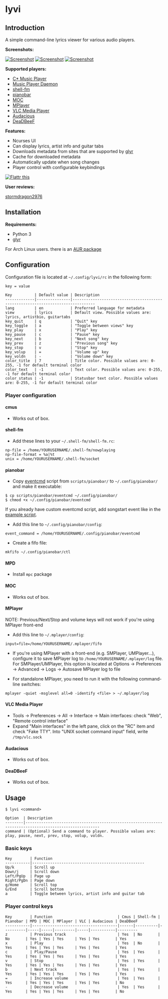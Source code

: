 lyvi
====

Introduction
------------

A simple command-line lyrics viewer for various audio players.

**Screenshots:**

[![Screenshot](http://ompldr.org/tZWZvdQ "screenshot")](http://ompldr.org/vZWZvdQ)
[![Screenshot](http://ompldr.org/tZWZvcg "screenshot")](http://ompldr.org/vZWZvcg)
[![Screenshot](http://ompldr.org/tZWZvdg "screenshot")](http://ompldr.org/vZWZvdg)

**Supported players:**

- [C\* Music Player](http://cmus.sourceforge.net/)
- [Music Player Daemon](http://mpd.wikia.com/wiki/Music_Player_Daemon_Wiki)
- [shell-fm](http://nex.scrapping.cc/shell-fm/)
- [pianobar](http://6xq.net/projects/pianobar/)
- [MOC](http://moc.daper.net/)
- [MPlayer](http://www.mplayerhq.hu/)
- [VLC Media Player](http://www.videolan.org/vlc/)
- [Audacious](http://audacious-media-player.org/)
- [DeaDBeeF](http://deadbeef.sourceforge.net/)

**Features:**

- Ncurses UI
- Can display lyrics, artist info and guitar tabs
- Downloads metadata from sites that are supported by [glyr](https://github.com/sahib/glyr)
- Cache for downloaded metadata
- Automatically update when song changes
- Player control with configurable keybindings

<a href="http://flattr.com/thing/736234/Lyvi" target="_blank">
<img src="http://api.flattr.com/button/flattr-badge-large.png" alt="Flattr this" title="Flattr this" border="0" /></a>

**User reviews:**

[stormdragon2976](http://stormdragon.us/?p=251)

Installation
------------

**Requirements:**

- Python 3
- [glyr](https://github.com/sahib/glyr)

For Arch Linux users. there is an [AUR package](https://aur.archlinux.org/packages.php?ID=60572)

Configuration
-------------

Configuration file is located at `~/.config/lyvi/rc` in the following form:

```
key = value
```

```
Key          | Default value | Description
-------------|---------------|--------------------------------------------------------------------------------
lang         | en            | Preferred language for metadata
view         | lyrics        | Default view. Possible values are: lyrics, artistbio, guitartabs
key_quit     | q             | "Quit" key
key_toggle   | a             | "Toggle between views" key
key_play     | x             | "Play" key
key_pause    | c             | "Pause" key
key_next     | b             | "Next song" key
key_prev     | z             | "Previous song" key
key_stop     | v             | "Stop" key
key_volup    | =             | "Volume up" key
key_voldn    | -             | "Volume down" key
color_title  | 7             | Title color. Possible values are: 0-255, -1 for default terminal color
color_text   | -1            | Text color. Possible values are: 0-255, -1 for default terminal color
color_status | -1            | Statusbar text color. Possible values are: 0-255, -1 for default terminal color
```

### Player configuration

#### cmus

- Works out of box.

#### shell-fm

- Add these lines to your `~/.shell-fm/shell-fm.rc`:

```
np-file = /home/YOURUSERNAME/.shell-fm/nowplaying
np-file-format = %a|%t
unix = /home/YOURUSERNAME/.shell-fm/socket
```

#### pianobar

- Copy [eventcmd](https://raw.github.com/ok100/lyvi/master/scripts/pianobar/eventcmd) script from `scripts/pianobar/` to `~/.config/pianobar/` and make it executable:

```
$ cp scripts/pianobar/eventcmd ~/.config/pianobar/
$ chmod +x ~/.config/pianobar/eventcmd
```

If you already have custom eventcmd script, add songstart event like in the [example script](https://raw.github.com/ok100/lyvi/master/scripts/pianobar/eventcmd).

- Add this line to `~/.config/pianobar/config`:

```
event_command = /home/YOURUSERNAME/.config/pianobar/eventcmd
```

- Create a fifo file:

```
mkfifo ~/.config/pianobar/ctl
```

#### MPD

- Install `mpc` package

#### MOC

- Works out of box.


#### MPlayer

NOTE: Previous/Next/Stop and volume keys will not work if you're using MPlayer front-end

- Add this line to `~/.mplayer/config`:

```
input=file=/home/YOURUSERNAME/.mplayer/fifo
```

- If you're using MPlayer with a front-end (e.g. SMPlayer, UMPlayer...), configure it to save MPlayer log to `/home/YOURUSERNAME/.mplayer/log` file. For SMPlayer/UMPlayer, this option is located at Options -> Preferences -> Advanced -> Logs -> Autosave MPlayer log to file

- For standalone MPlayer, you need to run it with the following command-line switches:

```
mplayer -quiet -msglevel all=0 -identify <file> > ~/.mplayer/log
```

#### VLC Media Player

- Tools -> Preferences -> All -> Interface -> Main interfaces: check "Web", "Remote control interface"
- Expand "Main interfaces" in the left pane, click on the "RC" item and check "Fake TTY". Into "UNIX socket command input" field, write `/tmp/vlc.sock`

#### Audacious

- Works out of box.

#### DeaDBeeF

- Works out of box.

Usage
-----

```
$ lyvi <command>
```

```
Option  | Description
--------|-------------------------------------------------------------------------------------------------------
command | (Optional) Send a command to player. Possible values are: play, pause, next, prev, stop, volup, voldn.
```

### Basic keys

```
Key        | Function                             
-----------|--------------------------------------------------
Up/k       | Scroll up                            
Down/j     | Scroll down                          
Left/PgUp  | Page up                              
Right/PgDn | Page down                            
g/Home     | Scroll top                           
G/End      | Scroll bottom                        
a          | Toggle between lyrics, artist info and guitar tab
```

### Player control keys

```
Key        | Function                             | Cmus | Shell-fm | Pianobar | MPD | MOC | MPlayer | VLC | Audacious | DeaDBeeF
-----------|--------------------------------------|------|----------|----------|-----|-----|---------|-----|-----------|---------
z          | Previous track                       | Yes  | No       | No       | Yes | Yes | Yes     | Yes | Yes       | Yes
x          | Play                                 | Yes  | No       | Yes      | Yes | Yes | Yes     | Yes | Yes       | Yes
c          | Play/Pause                           | Yes  | Yes      | Yes      | Yes | Yes | Yes     | Yes | Yes       | Yes
v          | Stop                                 | Yes  | Yes      | Yes      | Yes | Yes | Yes     | Yes | Yes       | Yes
b          | Next track                           | Yes  | Yes      | Yes      | Yes | Yes | Yes     | Yes | Yes       | Yes
=          | Increase volume                      | Yes  | Yes      | Yes      | Yes | Yes | Yes     | Yes | Yes       | No
-          | Decrease volume                      | Yes  | Yes      | Yes      | Yes | Yes | Yes     | Yes | Yes       | No
```
